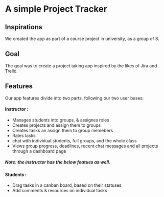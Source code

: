 # A simple Project Tracker

## Inspirations

We created the app as part of a course project in university, as a group of 8.

## Goal

The goal was to create a project taking app inspired by the likes of Jira and Trello.

## Features

Our app features divide into two parts, following our two user bases:

#### Instructor :

- Manages students into groups, & assignes roles
- Creates projects and assign them to groups
- Creates tasks an assign them to group memebers
- Rates tasks
- chat with individual students, full groups, and the whole class
- Views group progress, deadlines, recent chat messages and all projects through a dashboard page

##### Note: the instructor has the below featues as well.

#### Students :

- Drag tasks in a canban board, based on their statuses
- Add comments & resources on individual tasks
